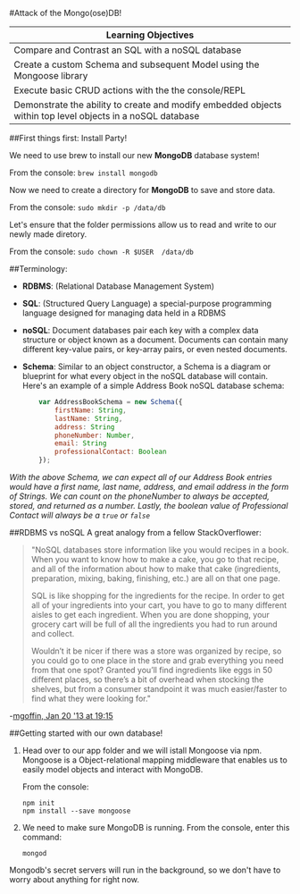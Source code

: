 #Attack of the Mongo(ose)DB!

| Learning Objectives
|----
| Compare and Contrast an SQL with a noSQL database
| Create a custom Schema and subsequent Model using the Mongoose library
| Execute basic CRUD actions with the the console/REPL
| Demonstrate the ability to create and modify embedded objects within top level objects in a noSQL database


##First things first:  Install Party!

We need to use brew to install our new **MongoDB** database system!

From the console:
```brew install mongodb```

Now we need to create a directory for **MongoDB** to save and store data.

From the console: 
```sudo mkdir -p /data/db```

Let's ensure that the folder permissions allow us to read and write to our newly made diretory.

From the console:
```sudo chown -R $USER	/data/db```


##Terminology:
- **RDBMS**: (Relational Database Management System)  
 
- **SQL**: (Structured Query Language) a special-purpose programming language designed for managing data held in a RDBMS  
  
- **noSQL**: Document databases pair each key with a complex data structure or object known as a document. Documents can contain many different key-value pairs, or key-array pairs, or even nested documents.

- **Schema**: Similar to an object constructor, a Schema is a diagram or blueprint for what every object in the noSQL database will contain.  Here's an example of a simple Address Book noSQL database schema:  

	```javascript
		var AddressBookSchema = new Schema({
		    firstName: String,
		    lastName: String,
		    address: String
		    phoneNumber: Number,
		    email: String
		    professionalContact: Boolean
		});
	```
*With the above Schema, we can expect all of our Address Book entries would have a first name, last name, address, and email address in the form of Strings.  We can count on the phoneNumber to always be accepted, stored, and returned as a number.  Lastly, the boolean value of Professional Contact will always be a `true` or `false`*

##RDBMS vs noSQL
A great analogy from a fellow StackOverflower:
> "NoSQL databases store information like you would recipes in a book. When you want to know how to make a cake, you go to that recipe, and all of the information about how to make that cake (ingredients, preparation, mixing, baking, finishing, etc.) are all on that one page.
> 
> SQL is like shopping for the ingredients for the recipe. In order to get all of your ingredients into your cart, you have to go to many different aisles to get each ingredient. When you are done shopping, your grocery cart will be full of all the ingredients you had to run around and collect.
> 
> Wouldn’t it be nicer if there was a store was organized by recipe, so you could go to one place in the store and grab everything you need from that one spot? Granted you’ll find ingredients like eggs in 50 different places, so there’s a bit of overhead when stocking the shelves, but from a consumer standpoint it was much easier/faster to find what they were looking for."  

-[mgoffin, Jan 20 '13 at 19:15](http://stackoverflow.com/questions/14428069/sql-and-nosql-analogy-for-the-non-technical/14428221#14428221)  


##Getting started with our own database!
1.  Head over to our app folder and we will istall Mongoose via npm.   Mongoose is a Object-relational mapping middleware that enables us to easily model objects and interact with MongoDB.  

	From the console:  

	```
	npm init
	npm install --save mongoose
	```

2.  We need to make sure MongoDB is running.  From the console, enter this command: 

	```
	mongod
	```
Mongodb's secret servers will run in the background, so we don't have to worry about anything for right now.

	
	
